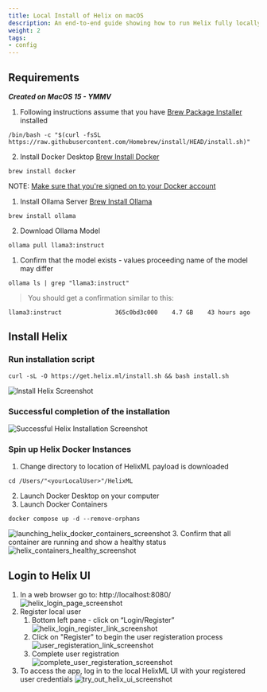```yaml
---
title: Local Install of Helix on macOS
description: An end-to-end guide showing how to run Helix fully locally on macOS with Ollama.
weight: 2
tags:
- config
---
```


## Requirements
**_Created on MacOS 15 - YMMV_**
1. Following instructions assume that you have [Brew Package Installer](https://brew.sh/) installed
```shell
/bin/bash -c "$(curl -fsSL https://raw.githubusercontent.com/Homebrew/install/HEAD/install.sh)"
```
2. Install Docker Desktop
    [Brew Install Docker](https://formulae.brew.sh/formula/docker)
```shell
brew install docker
```
NOTE: [Make sure that you're signed on to your Docker account](https://docs.docker.com/desktop/get-started/)
1. Install Ollama Server
    [Brew Install Ollama](https://formulae.brew.sh/formula/ollama)
```shell
brew install ollama
```
2. Download Ollama Model
```shell
ollama pull llama3:instruct
```
1. Confirm that the model exists - values proceeding name of the model may differ
```shell
ollama ls | grep "llama3:instruct"
```
> You should get a confirmation similar to this:
```shell
llama3:instruct               365c0bd3c000    4.7 GB    43 hours ago
```

## Install Helix
### Run installation script
```shell
curl -sL -O https://get.helix.ml/install.sh && bash install.sh
```
![Install Helix Screenshot](install_helix_screenshot.png)
### Successful completion of the installation
![Successful Helix Installation Screenshot](successful_helix_installation_screenshot.png)
### Spin up Helix Docker Instances
1. Change directory to location of HelixML payload is downloaded
```shell
cd /Users/"<yourLocalUser>"/HelixML
```
2. Launch Docker Desktop on your computer
3. Launch Docker Containers
```shell
docker compose up -d --remove-orphans
```
![launching_helix_docker_containers_screenshot](launching_helix_docker_containers_screenshot.png)
3. Confirm that all container are running and show a healthy status
![helix_containers_healthy_screenshot](helix_containers_healthy_screenshot.png)

## Login to Helix UI
1. In a web browser go to: http://localhost:8080/
![helix_login_page_screenshot](helix_login_page_screenshot.png)
2. Register local user
   1. Bottom left pane - click on “Login/Register”
![helix_login_register_link_screenshot](helix_login_register_link_screenshot.png)
   2. Click on "Register" to begin the user registeration process
![user_registeration_link_screenshot](user_registeration_link_screenshot.png)
   3. Complete user registration
![complete_user_registeration_screenshot](complete_user_registeration_screenshot.png)
2. To access the app, log in to the local HelixML UI with your registered user credentials
![try_out_helix_ui_screenshot](try_out_helix_ui_screenshot.png)
